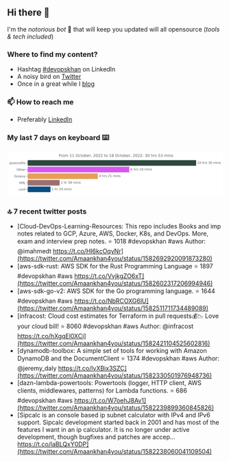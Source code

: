 <!--- [![Hits](https://hits.seeyoufarm.com/api/count/incr/badge.svg?url=https%3A%2F%2Fgithub.com%2Fakhan4u%2Fhit-counter&count_bg=%2379C83D&title_bg=%23555555&icon=&icon_color=%23E7E7E7&title=visits&edge_flat=false)](https://hits.seeyoufarm.com) --->

## Hi there 👋

I'm the _notorious bot_ 🤣 that will keep you updated will all opensource (_tools & tech included_) 

### Where to find my content?

* Hashtag [#devopskhan](https://www.linkedin.com/feed/hashtag/devopskhan) on LinkedIn
* A noisy bird on [Twitter](https://twitter.com/Amaankhan4you)
* Once in a great while I [blog](https://linuxparrot.com) 


### 📫 **How to reach me**

* Preferably [LinkedIn](https://www.linkedin.com/in/amaan-khan-linux-ninja)

### My last 7 days on keyboard ⌨️

<img src="https://github.com/akhan4u/akhan4u/blob/main/images/stat.svg" alt="Amaan's Wakatime Activity!"/>

### 🔝 7 recent twitter posts
<!-- DEVDOJO:START -->
- [Cloud-DevOps-Learning-Resources: This repo includes Books and imp notes related to GCP, Azure, AWS, Docker, K8s, and DevOps. More, exam and interview prep notes.
⭐️ 1018
#devopskhan #aws
Author: @imahmedt
https://t.co/HI6kcOqyNr](https://twitter.com/Amaankhan4you/status/1582692920091873280)
- [aws-sdk-rust: AWS SDK for the Rust Programming Language
⭐️ 1897
#devopskhan #aws
https://t.co/VvjkgZO6xT](https://twitter.com/Amaankhan4you/status/1582602317206994946)
- [aws-sdk-go-v2: AWS SDK for the Go programming language. 
⭐️ 1644
#devopskhan #aws
https://t.co/NbRCOXG6lU](https://twitter.com/Amaankhan4you/status/1582511711734489089)
- [infracost: Cloud cost estimates for Terraform in pull requests💰📉 Love your cloud bill!
⭐️ 8060
#devopskhan #aws
Author: @infracost
https://t.co/hXgqEl0XCi](https://twitter.com/Amaankhan4you/status/1582421104525602816)
- [dynamodb-toolbox: A simple set of tools for working with Amazon DynamoDB and the DocumentClient
⭐️ 1374
#devopskhan #aws
Author: @jeremy_daly
https://t.co/lvXBix3SZC](https://twitter.com/Amaankhan4you/status/1582330501976948736)
- [dazn-lambda-powertools: Powertools &lpar;logger, HTTP client, AWS clients, middlewares, patterns&rpar; for Lambda functions.
⭐️ 686
#devopskhan #aws
https://t.co/W7oehJ8Av1](https://twitter.com/Amaankhan4you/status/1582239899360845826)
- [Sipcalc is an console based ip subnet calculator with IPv4 and IPv6 support. Sipcalc development started back in 2001 and has most of the features I want in an ip calculator. It is no longer under active development, though bugfixes and patches are accep… https://t.co/laBLQxY0DP](https://twitter.com/Amaankhan4you/status/1582238060041109504)
<!-- DEVDOJO:END -->

<!-- ![Amaan's GitHub stats](https://github-readme-stats.vercel.app/api?username=akhan4u&count_private=true&show_icons=true&hide=contribs) -->
